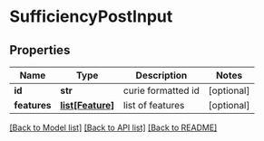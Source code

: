 # SufficiencyPostInput

## Properties
Name | Type | Description | Notes
------------ | ------------- | ------------- | -------------
**id** | **str** | curie formatted id | [optional] 
**features** | [**list[Feature]**](Feature.md) | list of features | [optional] 

[[Back to Model list]](../README.md#documentation-for-models) [[Back to API list]](../README.md#documentation-for-api-endpoints) [[Back to README]](../README.md)

